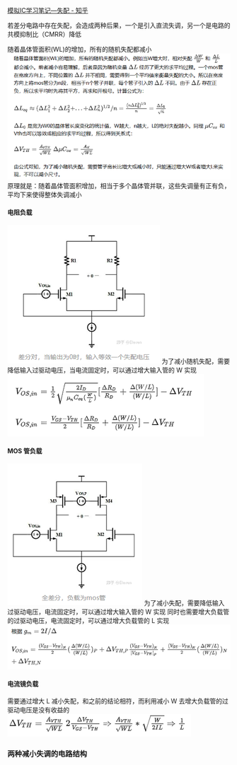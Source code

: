 [模拟IC学习笔记—失配 - 知乎](https://zhuanlan.zhihu.com/p/512343694)

若差分电路中存在失配，会造成两种后果，一个是引入直流失调，另一个是电路的共模抑制比（CMRR）降低

随着晶体管面积(WL)的增加，所有的随机失配都减小
![](https://raw.githubusercontent.com/acdefg/cdn/main/obsiidian/20230712104330.png)
原理就是：随着晶体管面积增加，相当于多个晶体管并联，这些失调量有正有负，平均下来使得整体失调减小

#### 电阻负载
![300](https://raw.githubusercontent.com/acdefg/cdn/main/obsiidian/20230712104711.png)
为了减小随机失配，需要降低输入过驱动电压，当电流固定时，可以通过增大输入管的 W 实现
![](https://raw.githubusercontent.com/acdefg/cdn/main/obsiidian/20230712104622.png)

#### MOS 管负载
![](https://raw.githubusercontent.com/acdefg/cdn/main/obsiidian/20230712104739.png)
为了减小失配，需要降低输入过驱动电压，电流固定时，可以通过增大输入管的 W 实现
同时也需要增大负载管的过驱动电压，电流固定时，可以通过增大负载管的 L 实现
![](https://raw.githubusercontent.com/acdefg/cdn/main/obsiidian/20230712104825.png)

#### 电流镜负载
需要通过增大 L 减小失配，和之前的结论相符，而利用减小 W 去增大负载管的过驱动电压是没有收益的
![](https://raw.githubusercontent.com/acdefg/cdn/main/obsiidian/20230712104849.png)

### 两种减小失调的电路结构

